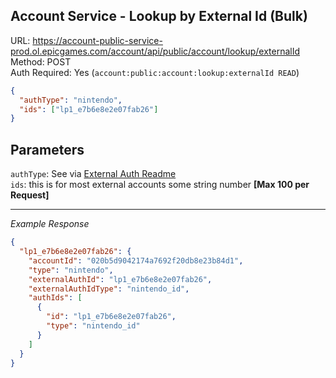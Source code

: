 ## Account Service - Lookup by External Id (Bulk)

URL: https://account-public-service-prod.ol.epicgames.com/account/api/public/account/lookup/externalId \
Method: POST \
Auth Required: Yes (`account:public:account:lookup:externalId READ`)

```json
{
  "authType": "nintendo",
  "ids": ["lp1_e7b6e8e2e07fab26"]
}
```

## Parameters

`authType`: See via [External Auth Readme](../../ExternalAuth/README.md) <br/>
`ids`: this is for most external accounts some string number **[Max 100 per Request]**

---

_Example Response_

```json
{
  "lp1_e7b6e8e2e07fab26": {
    "accountId": "020b5d9042174a7692f20db8e23b84d1",
    "type": "nintendo",
    "externalAuthId": "lp1_e7b6e8e2e07fab26",
    "externalAuthIdType": "nintendo_id",
    "authIds": [
      {
        "id": "lp1_e7b6e8e2e07fab26",
        "type": "nintendo_id"
      }
    ]
  }
}
```
